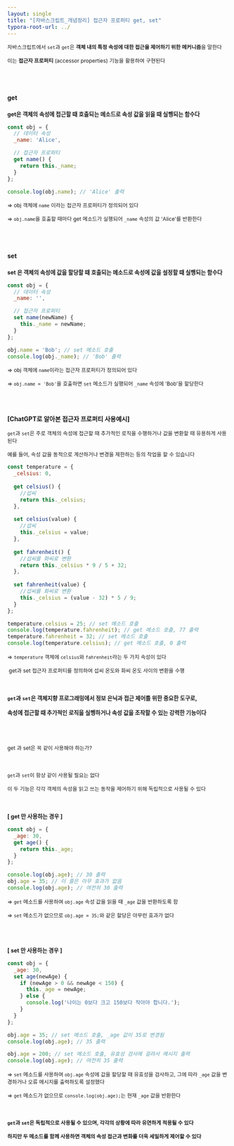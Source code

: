 ```yaml
---
layout: single
title: "[자바스크립트_개념정리] 접근자 프로퍼티 get, set"
typora-root-url: ../
---
```






<span style="font-size:85%;">자바스크립트에서 `set`과 `get`은 **객체 내의 특정 속성에 대한 접근을 제어하기 위한 메커니즘**을 말한다</span>

<span style="font-size:85%;">이는 **접근자 프로퍼티** (accessor properties) 기능을 활용하여 구현된다</span>

<br>

<br>

#### get

**<span style="font-size:90%;">get은 객체의 속성에 접근할 때 호출되는 메소드로 속성 값을 읽을 때 실행되는 함수다</span>**



```javascript
const obj = {
  // 데이터 속성
  _name: 'Alice',

  // 접근자 프로퍼티
  get name() {
    return this._name;
  }
};

console.log(obj.name); // 'Alice' 출력
```

<span style="font-size:85%;">=>  obj 객체에 `name` 이라는 접근자 프로퍼티가 정의되어 있다</span>

<span style="font-size:85%;">=>  `obj.name`을 호출할 때마다 get 메소드가 실행되어 `_name` 속성의 값 'Alice'를 반환한다</span>

<br>

<br>



#### set

**<span style="font-size:90%;">set 은 객체의 속성에 값을 할당할 때 호출되는 메소드로 속성에 값을 설정할 때 실행되는 함수다</span>**



```javascript
const obj = {
  // 데이터 속성
  _name: '',

  // 접근자 프로퍼티
  set name(newName) {
    this._name = newName;
  }
};

obj.name = 'Bob'; // set 메소드 호출
console.log(obj._name); // 'Bob' 출력
```

<span style="font-size:85%;">=> obj 객체에 `name`이라는 접근자 프로퍼티가 정의되어 있다</span>

<span style="font-size:85%;">=>  `obj.name = 'Bob'`을 호출하면 `set` 메소드가 실행되어 `_name` 속성에 'Bob'을 할당한다</span>

<br>

<br>

**[ChatGPT로 알아본 접근자 프로퍼티 사용예시]**



<span style="font-size:85%;">`get`과 `set`은 주로 객체의 속성에 접근할 때 추가적인 로직을 수행하거나 값을 변환할 때 유용하게 사용된다</span>

<span style="font-size:85%;"> 예를 들어, 속성 값을 동적으로 계산하거나 변경을 제한하는 등의 작업을 할 수 있습니다</span>



```javascript
const temperature = {
  _celsius: 0, 
  
  get celsius() {
    //섭씨
    return this._celsius;
  },
  
  set celsius(value) {
    //섭씨
    this._celsius = value;
  },
  
  get fahrenheit() {
    //섭씨를 화씨로 변환
    return this._celsius * 9 / 5 + 32;
  },
  
  set fahrenheit(value) {
    //섭씨를 화씨로 변환
    this._celsius = (value - 32) * 5 / 9;
  }
};

temperature.celsius = 25; // set 메소드 호출
console.log(temperature.fahrenheit); // get 메소드 호출, 77 출력
temperature.fahrenheit = 32; // set 메소드 호출
console.log(temperature.celsius); // get 메소드 호출, 0 출력
```

<span style="font-size:85%;">=>  `temperature` 객체에 `celsius`와 `fahrenheit`라는 두 가지 속성이 있다</span>

<span style="font-size:85%;"> get과 set 접근자 프로퍼티를 정의하여 섭씨 온도와 화씨 온도 사이의 변환을 수행</span>

<br>

**<span style="font-size:90%;">`get`과 `set`은 객체지향 프로그래밍에서 정보 은닉과 접근 제어를 위한 중요한 도구로, </span>**

**<span style="font-size:90%;">속성에 접근할 때 추가적인 로직을 실행하거나 속성 값을 조작할 수 있는 강력한 기능이다</span>**

<br>

<br>

<span style="font-size:85%;">get 과 set은 꼭 같이 사용해야 하는가?</span>

<br>

<span style="font-size:85%;">`get`과 `set`이 항상 같이 사용될 필요는 없다</span>

<span style="font-size:85%;">이 두 기능은 각각 객체의 속성을 읽고 쓰는 동작을 제어하기 위해 독립적으로 사용될 수 있다</span>

<br>

<span style="font-size:90%; font-weight:bold;">[ get 만 사용하는 경우 ]</span>

```javascript
const obj = {
  _age: 30,
  get age() {
    return this._age;
  }
};

console.log(obj.age); // 30 출력
obj.age = 35; // 이 줄은 아무 효과가 없음
console.log(obj.age); // 여전히 30 출력
```
<span style="font-size:85%;">=> `get` 메소드를 사용하여 `obj.age` 속성 값을 읽을 때 `_age` 값을 반환하도록 함</span>

<span style="font-size:85%;">=> `set` 메소드가 없으므로 `obj.age = 35;`와 같은 할당은 아무런 효과가 없다</span>

<br>

<br>

<span style="font-size:90%; font-weight:bold;">[ set 만 사용하는 경우 ]</span>

```javascript
const obj = {
  _age: 30,
  set age(newAge) {
    if (newAge > 0 && newAge < 150) {
      this._age = newAge;
    } else {
      console.log('나이는 0보다 크고 150보다 작아야 합니다.');
    }
  }
};

obj.age = 35; // set 메소드 호출, _age 값이 35로 변경됨
console.log(obj.age); // 35 출력

obj.age = 200; // set 메소드 호출, 유효성 검사에 걸려서 메시지 출력
console.log(obj.age); // 여전히 35 출력
```
<span style="font-size:85%;">=> `set` 메소드를 사용하여 `obj.age` 속성에 값을 할당할 때 유효성을 검사하고, 그에 따라 `_age` 값을 변경하거나 오류 메시지를 출력하도록 설정했다</span>

<span style="font-size:85%;">=> `get` 메소드가 없으므로 `console.log(obj.age);`는 현재 `_age` 값을 반환한다</span>

<br>

**<span style="font-size:85%;">`get`과 `set`은 독립적으로 사용될 수 있으며, 각각의 상황에 따라 유연하게 적용될 수 있다</span>**

**<span style="font-size:85%;"> 하지만 두 메소드를 함께 사용하면 객체의 속성 접근과 변화를 더욱 세밀하게 제어할 수 있다</span>**


